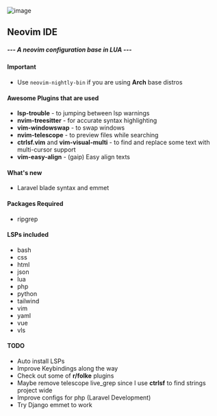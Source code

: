![image](https://user-images.githubusercontent.com/6580895/118361004-fc386c00-b5bb-11eb-98d0-130e19e495dc.png)

## Neovim IDE
#####  --- A neovim configuration base in LUA ---

#### Important
- Use `neovim-nightly-bin` if you are using **Arch** base distros

#### Awesome Plugins that are used
- **lsp-trouble** - to jumping between lsp warnings
- **nvim-treesitter** - for accurate syntax highlighting
- **vim-windowswap** - to swap windows
- **nvim-telescope** - to preview files while searching
- **ctrlsf.vim** and **vim-visual-multi** - to find and replace some text with multi-cursor support
- **vim-easy-align** - (gaip) Easy align texts

#### What's new
- Laravel blade syntax and emmet

#### Packages Required
- ripgrep

#### LSPs included
* bash
* css
* html
* json
* lua
* php
* python
* tailwind
* vim
* yaml
* vue
* vls

#### TODO
* Auto install LSPs
* Improve Keybindings along the way
* Check out some of **r/folke** plugins
* Maybe remove telescope live_grep since I use **ctrlsf** to find strings project wide
* Improve configs for php (Laravel Development)
* Try Django emmet to work
